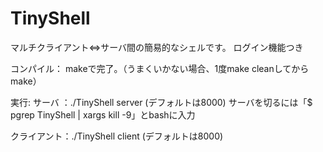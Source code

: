 # TinyShell

マルチクライアント⇔サーバ間の簡易的なシェルです。
ログイン機能つき

コンパイル：
  makeで完了。（うまくいかない場合、1度make cleanしてからmake）

実行:
  サーバ      ：./TinyShell server <FORK LIMIT> <PORT>(デフォルトは8000)
    サーバを切るには「$ pgrep TinyShell | xargs kill -9」とbashに入力
    
  クライアント：./TinyShell client <SERVER IP> <PORT>(デフォルトは8000)
